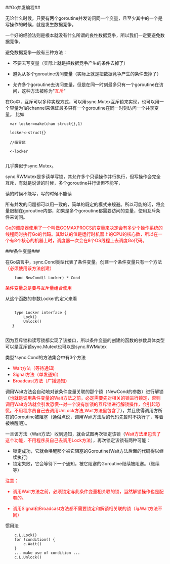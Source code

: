 ##Go并发编程##

无论什么时候，只要有两个goroutine并发访问同一个变量，且至少其中的一个是写操作的时候，就是发生数据竞争。

一个好的经验法则是根本就没有什么所谓的良性数据竞争，所以我们一定要避免数据竞争。

避免数据竞争一般有三种方法：

* 不要去写变量（实际上就是把数据竞争产生的条件去掉了）

* 避免从多个goroutine访问变量（实际上就是把数据竞争产生的条件去掉了） 

* 允许多个goroutine去访问变量，但是在同一时刻最多只有一个goroutine在访问，这种方法被称为"<font color="red">互斥</font>"


在Go中，互斥可以多种实现方式，可以用sync.Mutex互斥锁来实现，也可以用一个容量为1的channel来保证最多只有一个goroutine在同一时刻访问一个共享变量。
比如

```
  var locker=make(chan struct{},1)

  locker<-struct{}
  
  //临界区
  
  <-locker
  
```


几乎类似于sync.Mutex。


sync.RWMutex是多读单写锁，其允许多个只读操作并行执行，但写操作会完全互斥，有就是说读的时候，多个goroutine并行读但不能写，

读的时候不能写，写的时候不能读

所有并发的问题都可以用一致的，简单的既定的模式来规避。所以可能的话，将变量限制在goroutine内部，如果是多个goroutine都需要访问的变量，使用互斥条件来访问。


<font color="red">Go的调度器使用了一个叫做GOMAXPROCS的变量来决定会有多少个操作系统的线程同时执行Go的代码。其默认的值是运行时机器上的CPU的核心数，所以在一个有8个核心的机器上时，调度器一次会在8个OS线程上去调度Go代码。</font>


###条件变量###

在Go语言中，sync.Cond类型代表了条件变量。创建一个条件变量只有一个方法<font color="red">（必须使用该方法创建）</font>

```
	func NewCond(l Locker) * Cond

```

<font color="red">条件变量总是要与互斥量组合使用</font>

从这个函数的参数Locker的定义来看

```

	type Locker interface {
        Lock()
        Unlock()
   }
   
```

因为互斥锁和读写锁都实现了该接口，所以条件变量的创建的函数的参数具体类型可以是互斥锁sync.Mutext也可以是sync.RWMutex

类型*sync.Cond的方法集合中有3个方法

* <font color="red">Wait方法（等待通知)</font>
* <font color="red">Signal方法（单发通知）</font>
* <font color="red">Broadcast方法（广播通知）</font>


调用Wait方法会自动地对该条件变量关联的那个锁（NewCond的参数）进行解锁（<font color="red">也就是调用条件变量的Wait方法之前，必定需要先对相关的锁进行锁定，否则调用Wait方法就会引发恐慌--对一个没有加锁的互斥锁进行解锁操作，会引起恐慌。不用程序员自己去调用UnLock方法,Wait方法里包含了</font>），并且使得调用方所在的Goroutine被阻塞（通俗点说，调用Wait方法后的代码先暂时不执行了，等着被唤醒吧）。

一旦该方法（Wait方法）收到通知，就会试图再次锁定该锁（<font color="red">Wait方法里包含了这个功能，不用程序员自己去调用Lock方法</font>），再次锁定该锁有两种可能：

* 锁定成功，它就会唤醒那个被它阻塞的Goroutine(Wait方法后面的代码得以继续执行)
* 锁定失败，它会等待下一个通知，被它阻塞的Goroutine继续被阻塞。（继续等）


<font color="red">注意：

* 调用Wait方法之前，必须锁定与此条件变量相关联的锁，当然解锁操作也是配套的。

* 调用Signal和Broadcast方法都不需要锁定和解锁相关联的锁（与Wait方法不同）

</font>

惯用法

```
	c.L.Lock()
	for !condition() {
	    c.Wait()
	}
	... make use of condition ...
	c.L.Unlock()
	
```















